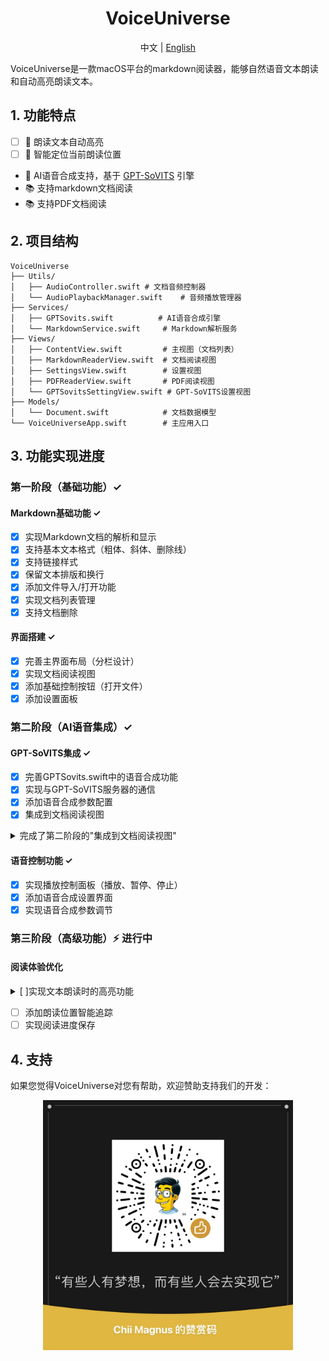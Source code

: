 <h1 align="center">
    VoiceUniverse
</h1>

<div align="center">
    <a>中文</a> | <a href="README.en.md">English</a>
</div>

VoiceUniverse是一款macOS平台的markdown阅读器，能够自然语音文本朗读和自动高亮朗读文本。

## 1. 功能特点
- [ ] 🎯 朗读文本自动高亮
- [ ] 📍 智能定位当前朗读位置
- 🤖 AI语音合成支持，基于 [GPT-SoVITS](https://github.com/RVC-Boss/GPT-SoVITS) 引擎
- 📚 支持markdown文档阅读
- 📚 支持PDF文档阅读

## 2. 项目结构
```
VoiceUniverse
├── Utils/
│   ├── AudioController.swift # 文档音频控制器
│   └── AudioPlaybackManager.swift    # 音频播放管理器
├── Services/
│   ├── GPTSovits.swift          # AI语音合成引擎
│   └── MarkdownService.swift     # Markdown解析服务
├── Views/
│   ├── ContentView.swift         # 主视图（文档列表）
│   ├── MarkdownReaderView.swift  # 文档阅读视图
│   ├── SettingsView.swift        # 设置视图
│   ├── PDFReaderView.swift       # PDF阅读视图
│   └── GPTSovitsSettingView.swift # GPT-SoVITS设置视图
├── Models/
│   └── Document.swift            # 文档数据模型
└── VoiceUniverseApp.swift        # 主应用入口
```

## 3. 功能实现进度

### 第一阶段（基础功能）✓ 
#### Markdown基础功能 ✓
- [x] 实现Markdown文档的解析和显示
- [x] 支持基本文本格式（粗体、斜体、删除线）
- [x] 支持链接样式
- [x] 保留文本排版和换行
- [x] 添加文件导入/打开功能
- [x] 实现文档列表管理
- [x] 支持文档删除

#### 界面搭建 ✓
- [x] 完善主界面布局（分栏设计）
- [x] 实现文档阅读视图
- [x] 添加基础控制按钮（打开文件）
- [x] 添加设置面板

### 第二阶段（AI语音集成）✓ 
#### GPT-SoVITS集成 ✓
- [x] 完善GPTSovits.swift中的语音合成功能
- [x] 实现与GPT-SoVITS服务器的通信
- [x] 添加语音合成参数配置
- [x] 集成到文档阅读视图

<details>
<summary>完成了第二阶段的"集成到文档阅读视图"</summary>

- 1、我们主要使用到 @GPTSovits.swift 的流式输出功能，
- 2、而参数设置要使用 @GPTSovitsSettingView.swift 中的参数设置。参数设置中应该是有了默认参数，这个默认参数不需要更改，其中最主要的参数是：开启流式输出、按照短句进行文本切分。
- 3、我们可以在主视图上增加音频合成、播放按钮。
- LATER 4、不过要注意，既然想调用流式输出功能，那么就一定意味着播放和合成是不可分开的——其实这一点我存疑，我倒是希望能够分开，这样对于同一个文档来说，就不需要多次合成了，我们只需要将合成的音频保存起来即可。我们或许可以做两套音频播放，一套就是流式输出的音频播放（这个已经实现了），第二套就是对保存的wav格式的音频进行直接播放。
</details>

#### 语音控制功能 ✓
- [x] 实现播放控制面板（播放、暂停、停止）
- [x] 添加语音合成设置界面
- [x] 实现语音合成参数调节

### 第三阶段（高级功能）⚡ 进行中
#### 阅读体验优化
<details>
<summary>[ ]实现文本朗读时的高亮功能</summary>
我现在挺想做个朗读文本的文本实时高亮显示功能，依据我之前跟AI大量讨论的经验，最好的实现方案就是修改后端API的返回值，让后端返回一个高亮的文本或者时间戳等信息，然后再在前端进行高亮显示。
</details>

- [ ] 添加朗读位置智能追踪
- [ ] 实现阅读进度保存

## 4. 支持
如果您觉得VoiceUniverse对您有帮助，欢迎赞助支持我们的开发：

<div align="center">
  <img src="https://github.com/chiimagnus/logseq-AIsearch/blob/master/public/buymeacoffee.jpg" width="400">
</div>

